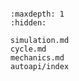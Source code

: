 ```{include} ../README.md
```

```{toctree}
:maxdepth: 1
:hidden:

simulation.md
cycle.md
mechanics.md
autoapi/index
```